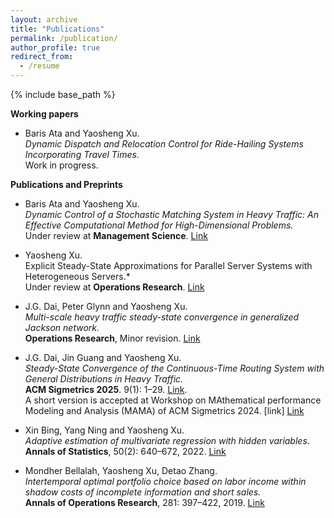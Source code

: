 ```yaml
---
layout: archive
title: "Publications"
permalink: /publication/
author_profile: true
redirect_from:
  - /resume
---
```


{% include base_path %}

**Working papers**

* Baris Ata and Yaosheng Xu. <br>
*Dynamic Dispatch and Relocation Control for Ride-Hailing Systems Incorporating Travel Times.*<br>
Work in progress. 
 
**Publications and Preprints**
* Baris Ata and Yaosheng Xu. <br>
*Dynamic Control of a Stochastic Matching System in Heavy Traffic: An Effective Computational Method for High-Dimensional Problems.*<br>
Under review at **Management Science**. [Link]()

* Yaosheng Xu.<br>
  Explicit Steady-State Approximations for Parallel Server Systems with Heterogeneous Servers.*<br>
Under review at **Operations Research**. [Link](https://arxiv.org/abs/2406.04203)

* J.G. Dai, Peter Glynn and Yaosheng Xu.<br>
*Multi-scale heavy traffic steady-state convergence in generalized Jackson network.*<br>
**Operations Research**, Minor revision. [Link](https://arxiv.org/abs/2304.01499)

* J.G. Dai, Jin Guang and Yaosheng Xu. <br>
*Steady-State Convergence of the Continuous-Time Routing System with General Distributions in Heavy Traffic.*<br>
**ACM Sigmetrics 2025**. 9(1): 1–29.  [Link](https://dl.acm.org/doi/10.1145/3711703).<br>
  A short version is accepted at Workshop on MAthematical performance Modeling and Analysis (MAMA) of ACM Sigmetrics 2024. [link] [Link](https://arxiv.org/pdf/2405.10876)

* Xin Bing, Yang Ning and Yaosheng Xu.<br>
*Adaptive estimation of multivariate regression with hidden variables.*<br>
**Annals of Statistics**, 50(2): 640–672, 2022. [Link](https://projecteuclid.org/journals/annals-of-statistics/volume-50/issue-2/Adaptive-estimation-in-multivariate-response-regression-with-hidden-variables/10.1214/21-AOS2059.short)

* Mondher Bellalah, Yaosheng Xu, Detao Zhang.<br>
*Intertemporal optimal portfolio choice based on labor income within shadow costs of incomplete information and short sales.*<br>
**Annals of Operations Research**, 281: 397–422, 2019. [Link](https://link.springer.com/article/10.1007/s10479-018-2901-4)




